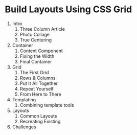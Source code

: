 # Build Layouts Using CSS Grid

1. Intro
   1. Three Column Article
   2. Photo Collage
   3. True Centering
2. Container
   1. Content Component
   2. Fixing the Width
   3. Final Container
3. Grid
   1. The First Grid
   2. Rows & Columns
   3. Put It All Together
   4. Repeat Yourself
   5. From Here to There
4. Templating
   1. Combining template tools
5. Layouts
   1. Common Layouts
   2. Recreating Existing
6. Challenges
